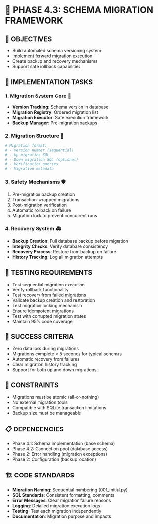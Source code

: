 # 🔄 PHASE 4.3: SCHEMA MIGRATION FRAMEWORK

## 📝 OBJECTIVES
- Build automated schema versioning system
- Implement forward migration execution
- Create backup and recovery mechanisms
- Support safe rollback capabilities

## 🔧 IMPLEMENTATION TASKS

### 1. Migration System Core 🎯
- **Version Tracking**: Schema version in database
- **Migration Registry**: Ordered migration list
- **Migration Executor**: Safe execution framework
- **Backup Manager**: Pre-migration backups

### 2. Migration Structure 📁
```python
# Migration format:
# - Version number (sequential)
# - Up migration SQL
# - Down migration SQL (optional)
# - Verification queries
# - Migration metadata
```

### 3. Safety Mechanisms 🛡️
1. Pre-migration backup creation
2. Transaction-wrapped migrations
3. Post-migration verification
4. Automatic rollback on failure
5. Migration lock to prevent concurrent runs

### 4. Recovery System 🚑
- **Backup Creation**: Full database backup before migration
- **Integrity Checks**: Verify database consistency
- **Recovery Process**: Restore from backup on failure
- **History Tracking**: Log all migration attempts

## 🧪 TESTING REQUIREMENTS
- Test sequential migration execution
- Verify rollback functionality
- Test recovery from failed migrations
- Validate backup creation and restoration
- Test migration locking mechanism
- Ensure idempotent migrations
- Test with corrupted migration states
- Maintain 95% code coverage

## 🎯 SUCCESS CRITERIA
- Zero data loss during migrations
- Migrations complete < 5 seconds for typical schemas
- Automatic recovery from failures
- Clear migration history tracking
- Support for both up and down migrations

## 🚫 CONSTRAINTS
- Migrations must be atomic (all-or-nothing)
- No external migration tools
- Compatible with SQLite transaction limitations
- Backup size must be manageable

## 📋 DEPENDENCIES
- Phase 4.1: Schema implementation (base schema)
- Phase 4.2: Connection pool (database access)
- Phase 2: Error handling (migration exceptions)
- Phase 2: Configuration (backup location)

## 🏗️ CODE STANDARDS
- **Migration Naming**: Sequential numbering (001_initial.py)
- **SQL Standards**: Consistent formatting, comments
- **Error Messages**: Clear migration failure reasons
- **Logging**: Detailed migration execution logs
- **Testing**: Test each migration independently
- **Documentation**: Migration purpose and impacts